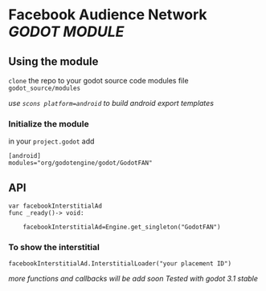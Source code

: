 # Facebook Audience Network *GODOT MODULE*

## Using the module

`clone` the repo to your godot source code modules file 
`godot_source/modules`

*use `scons platform=android` to build android export templates*

### Initialize the module
in your `project.godot` add
```
[android]
modules="org/godotengine/godot/GodotFAN"
```
## API 
```
var facebookInterstitialAd
func _ready()-> void:
	
	facebookInterstitialAd=Engine.get_singleton("GodotFAN")
```

### To show the interstitial

`facebookInterstitialAd.InterstitialLoader("your placement ID")`

*more functions and callbacks will be add soon*
*Tested with godot 3.1 stable*
